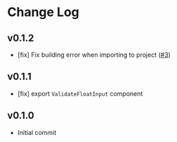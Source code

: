 # Change Log

## v0.1.2

- [fix] Fix building error when importing to project ([#3](https://github.com/yyssc/validate-float-input/issues/3))

## v0.1.1

- [fix] export `ValidateFloatInput` component

## v0.1.0
- Initial commit
